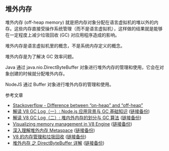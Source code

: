 ## 堆外内存

堆外内存 (off-heap memory) 就是把内存对象分配在语言虚拟机的堆以外的内存。这些内存直接受操作系统管理（而不是语言虚拟机），这样做的结果就是能够在一定程度上减少垃圾回收 (GC) 对应用程序造成的影响。

堆外内存是语言虚拟机里的概念，不是系统内存定义的概念。

堆外内存是为了解决 GC 效率问题。

Java 通过 java.nio.DirectByteBuffer 对象进行堆外内存的管理和使用，它会在对象创建的时候就分配堆外内存。

NodeJS 通过 Buffer 对象进行堆外内存的管理和使用。

参考文章

- [Stackoverflow - Difference between “on-heap” and “off-heap”](https://stackoverflow.com/questions/6091615/difference-between-on-heap-and-off-heap)
- [解读 V8 GC Log（一）: Node.js 应用背景与 GC 基础知识](https://developer.aliyun.com/article/592878) ([链接备份](https://web.archive.org/web/20221205070327/https://developer.aliyun.com/article/592878))
- [解读 V8 GC Log（二）: 堆内外内存的划分与 GC 算法](https://developer.aliyun.com/article/592880) ([链接备份](https://web.archive.org/web/20220702174904/https://developer.aliyun.com/article/592880))
- [Visualizing memory management in V8 Engine](https://deepu.tech/memory-management-in-v8/) ([链接备份](https://web.archive.org/web/20221205035300/https://deepu.tech/memory-management-in-v8/))
- [深入理解堆外内存 Metaspace](https://www.javadoop.com/post/metaspace) ([链接备份](https://web.archive.org/web/20220519200016/https://www.javadoop.com/post/metaspace))
- [V8 的内存管理和垃圾回收](https://juejin.im/post/6854573218708078605) ([链接备份](https://web.archive.org/web/20211021150007/https://juejin.cn/post/6854573218708078605))
- [堆外内存 之 DirectByteBuffer 详解](https://www.jianshu.com/p/007052ee3773) ([链接备份](https://web.archive.org/web/20220625050126/https://www.jianshu.com/p/007052ee3773))
